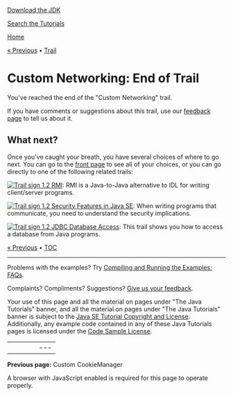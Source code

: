 [Download
the JDK](http://java.sun.com/javase/6/download.jsp)
  
[Search the
Tutorials](../search.html)

[Home](../index.html)

[« Previous](cookies/custom.html)
•
[Trail](./TOC.html)

# Custom Networking: End of Trail

You've reached the end of the "Custom Networking" trail.

If you have comments or suggestions about this trail,
use our
[feedback page](http://download.oracle.com/javase/feedback.html)
to tell us about it.

## What next?

Once you've caught your breath,
you have several choices of where to go next.
You can go to the [front page](../index.html)
to see all of your choices,
or you can go directly to one of the following related trails:

[![Trail sign 1.2](../images/security1_2Header.gif)
RMI](../rmi/index.html):
RMI is a Java-to-Java alternative to IDL for
writing client/server programs.

[![Trail sign 1.2](../images/security1_2Header.gif)
Security Features in Java SE](../security/index.html):
When writing programs that communicate,
you need to understand the security implications.

[![Trail sign 1.2](../images/security1_2Header.gif)
JDBC Database Access](../jdbc/index.html):
This trail shows you how to access a database from Java programs.

[« Previous](cookies/custom.html)
•
[TOC](./TOC.html)

---

Problems with the examples? Try [Compiling and Running
the Examples: FAQs](../information/run-examples.html).
  
Complaints? Compliments? Suggestions? [Give
us your feedback](http://download.oracle.com/javase/feedback.html).

Your use of this page and all the material on pages under "The Java Tutorials" banner,
and all the material on pages under "The Java Tutorials" banner is subject to the [Java SE Tutorial Copyright
and License](../information/license.html).
Additionally, any example code contained in any of these Java
Tutorials pages is licensed under the
[Code
Sample License](http://developers.sun.com/license/berkeley_license.html).

|  |  |  |  |  |
| --- | --- | --- | --- | --- |
| |  |  | | --- | --- | | duke image | Oracle logo | | [About Oracle](http://www.oracle.com/us/corporate/index.html) | [Oracle Technology Network](http://www.oracle.com/technology/index.html) | [Terms of Service](https://www.samplecode.oracle.com/servlets/CompulsoryClickThrough?type=TermsOfService) | Copyright © 1995, 2011 Oracle and/or its affiliates. All rights reserved. |

**Previous page:** Custom CookieManager




A browser with JavaScript enabled is required for this page to operate properly.